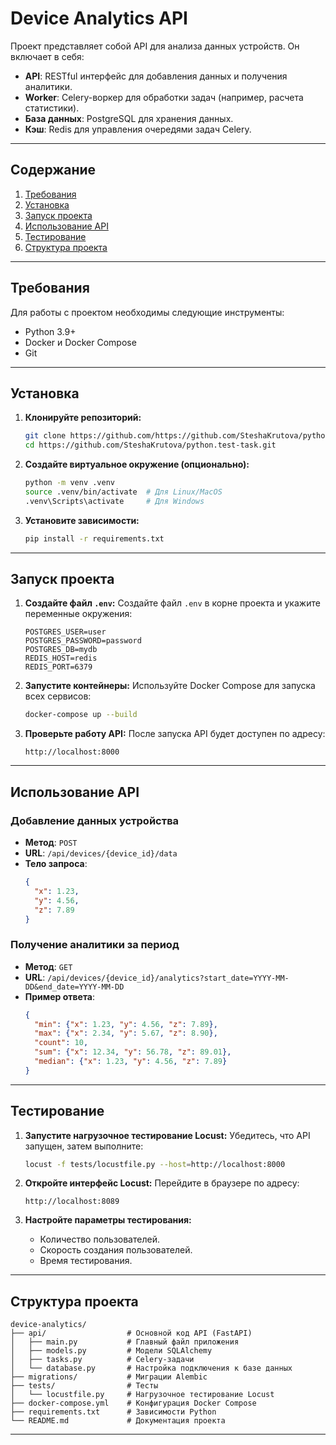 # Device Analytics API

Проект представляет собой API для анализа данных устройств. Он включает в себя:
- **API**: RESTful интерфейс для добавления данных и получения аналитики.
- **Worker**: Celery-воркер для обработки задач (например, расчета статистики).
- **База данных**: PostgreSQL для хранения данных.
- **Кэш**: Redis для управления очередями задач Celery.

---

## Содержание
1. [Требования](#требования)
2. [Установка](#установка)
3. [Запуск проекта](#запуск-проекта)
4. [Использование API](#использование-api)
5. [Тестирование](#тестирование)
6. [Структура проекта](#структура-проекта)

---

## Требования

Для работы с проектом необходимы следующие инструменты:
- Python 3.9+
- Docker и Docker Compose
- Git

---

## Установка

1. **Клонируйте репозиторий:**
   ```bash
   git clone https://github.com/https://github.com/SteshaKrutova/python.test-task.git
   cd https://github.com/SteshaKrutova/python.test-task.git
   ```

2. **Создайте виртуальное окружение (опционально):**
   ```bash
   python -m venv .venv
   source .venv/bin/activate  # Для Linux/MacOS
   .venv\Scripts\activate     # Для Windows
   ```

3. **Установите зависимости:**
   ```bash
   pip install -r requirements.txt
   ```

---

## Запуск проекта

1. **Создайте файл `.env`:**
   Создайте файл `.env` в корне проекта и укажите переменные окружения:
   ```
   POSTGRES_USER=user
   POSTGRES_PASSWORD=password
   POSTGRES_DB=mydb
   REDIS_HOST=redis
   REDIS_PORT=6379
   ```

2. **Запустите контейнеры:**
   Используйте Docker Compose для запуска всех сервисов:
   ```bash
   docker-compose up --build
   ```

3. **Проверьте работу API:**
   После запуска API будет доступен по адресу:
   ```
   http://localhost:8000
   ```

---

## Использование API

### Добавление данных устройства
- **Метод**: `POST`
- **URL**: `/api/devices/{device_id}/data`
- **Тело запроса**:
  ```json
  {
    "x": 1.23,
    "y": 4.56,
    "z": 7.89
  }
  ```

### Получение аналитики за период
- **Метод**: `GET`
- **URL**: `/api/devices/{device_id}/analytics?start_date=YYYY-MM-DD&end_date=YYYY-MM-DD`
- **Пример ответа**:
  ```json
  {
    "min": {"x": 1.23, "y": 4.56, "z": 7.89},
    "max": {"x": 2.34, "y": 5.67, "z": 8.90},
    "count": 10,
    "sum": {"x": 12.34, "y": 56.78, "z": 89.01},
    "median": {"x": 1.23, "y": 4.56, "z": 7.89}
  }
  ```

---

## Тестирование

1. **Запустите нагрузочное тестирование Locust:**
   Убедитесь, что API запущен, затем выполните:
   ```bash
   locust -f tests/locustfile.py --host=http://localhost:8000
   ```

2. **Откройте интерфейс Locust:**
   Перейдите в браузере по адресу:
   ```
   http://localhost:8089
   ```

3. **Настройте параметры тестирования:**
   - Количество пользователей.
   - Скорость создания пользователей.
   - Время тестирования.

---

## Структура проекта

```
device-analytics/
├── api/                  # Основной код API (FastAPI)
│   ├── main.py           # Главный файл приложения
│   ├── models.py         # Модели SQLAlchemy
│   ├── tasks.py          # Celery-задачи
│   └── database.py       # Настройка подключения к базе данных
├── migrations/           # Миграции Alembic
├── tests/                # Тесты
│   └── locustfile.py     # Нагрузочное тестирование Locust
├── docker-compose.yml    # Конфигурация Docker Compose
├── requirements.txt      # Зависимости Python
└── README.md             # Документация проекта
```

---
